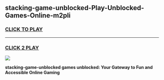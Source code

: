 
## stacking-game-unblocked-Play-Unblocked-Games-Online-m2pli
<h3>
<a href="https://premium76.site?title=stacking-game-unblocked&ref=24A">CLICK TO PLAY</a></h3>
<hr>

<h3>
<a href="https://premium76.site?title=stacking-game-unblocked&ref=24A">CLICK 2 PLAY</a>
  
</h3>

<a href="https://premium76.site?title=stacking-game-unblocked&ref=24A"><img src="https://clearcache.store/games.png"></a>


**stacking-game-unblocked games unblocked: Your Gateway to Fun and Accessible Online Gaming**
